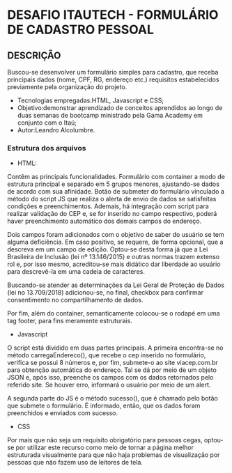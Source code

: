 # DESAFIO ITAUTECH - FORMULÁRIO DE CADASTRO PESSOAL

## DESCRIÇÃO
Buscou-se desenvolver um formulário simples para cadastro, que receba principais dados (nome, CPF, RG, endereço etc.) requisitos estabelecidos
previamente pela organização do projeto.

- Tecnologias empregadas:HTML, Javascript e CSS;
- Objetivo:demonstrar aprendizado de conceitos aprendidos ao longo de duas semanas de bootcamp ministrado pela Gama Academy em conjunto com o Itaú;
- Autor:Leandro Alcolumbre.


### Estrutura dos arquivos

- HTML:

Contêm as principais funcionalidades. Formulário com container a modo de estrutura principal e separado em 5 grupos menores, ajustando-se dados de acordo com
sua afinidade. Botão de submeter do formulário vinculado a método do script JS que realiza o alerta de envio de dados se satisfeitas condições e
preenchimentos. Ademais, há integração com script para realizar validação do CEP e, se for inserido no campo respectivo, poderá haver preenchimento
automático dos demais campos do endereço.

Dois campos foram adicionados com o objetivo de saber do usuário se tem alguma deficiência. Em caso positivo, se requere, de forma opcional, que a
descreva em um campo de edição. Optou-se desta forma já que a Lei Brasileira de Inclusão (lei nº 13.146/2015) e outras normas trazem extenso rol e,
por isso mesmo, acreditou-se mais didático dar liberdade ao usuário para descrevê-la em uma cadeia de caracteres.

Buscando-se atender as determinações da Lei Geral de Proteção de Dados (lei no 13.709/2018) adicionou-se, no final, checkbox para confirmar
consentimento no compartilhamento de dados.

Por fim, além do container, semanticamente colocou-se o rodapé em uma tag footer, para fins meramente estruturais.


- Javascript

O script está dividido em duas partes principais. A primeira encontra-se no método carregaEndereco(), que recebe o cep inserido no formulário,
verifica se possui 8 números e, por fim, submete-o ao site viacep.com.br para obtenção automática do endereço. Tal se dá por meio de um objeto JSON e,
após isso, preenche os campos com os dados retornados pelo referido site. Se houver erro, informará o usuário por meio de um alert.

A segunda parte do JS é o método sucesso(), que é chamado pelo botão que submete o formulário. É informado, então, que os dados foram preenchidos e
enviados com sucesso.


- CSS

Por mais que não seja um requisito obrigatório para pessoas cegas, optou-se por utilizar este recurso como meio de tornar a página melhor estruturada
visualmente para que não haja problemas de visualização por pessoas que não fazem uso de leitores de tela.
